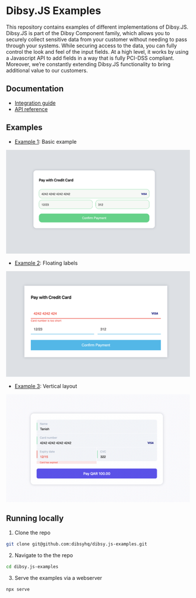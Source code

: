 # Dibsy.JS Examples

This repository contains examples of different implementations of Dibsy.JS. Dibsy.JS is part of the Dibsy Component family, which allows you to securely collect sensitive data from your customer without needing to pass through your systems. While securing access to the data, you can fully control the look and feel of the input fields. At a high level, it works by using a Javascript API to add fields in a way that is fully PCI-DSS compliant. Moreover, we’re constantly extending Dibsy.JS functionality to bring additional value to our customers.

## Documentation

- [Integration guide](https://dibsy.dev/docs/dibsy-components/Dibsy-JS)
- [API reference](https://api.dibsy.dev/)

## Examples

- [Example 1](./example-1/): Basic example

<a href="./example-1/"><img src="./screenshots/dibsy.js-example-1.png" width="838px" alt="Example 1"/></a>

- [Example 2](./example-2/): Floating labels

<a href="./example-2/"><img src="./screenshots/dibsy.js-example-2.png" width="838px" alt="Example 2"/></a>

- [Example 3](./example-3/): Vertical layout

<a href="./example-3/"><img src="./screenshots/dibsy.js-example-3.png" width="838px" alt="Example 3"/></a>

## Running locally

1. Clone the repo

```bash
git clone git@github.com:dibsyhq/dibsy.js-examples.git
```

2. Navigate to the the repo

```bash
cd dibsy.js-examples
```

3. Serve the examples via a webserver

```bash
npx serve
```
